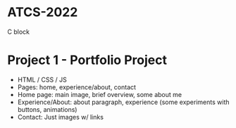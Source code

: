 # ATCS-2022
C block

# Project 1 - Portfolio Project
- HTML / CSS / JS 
- Pages: home, experience/about, contact
- Home page: main image, brief overview, some about me
- Experience/About: about paragraph, experience (some experiments with buttons, animations)
- Contact: Just images w/ links
